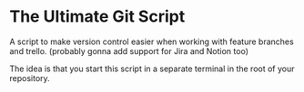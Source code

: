 # The Ultimate Git Script

A script to make version control easier when working with feature branches and trello. (probably gonna add support for Jira and Notion too)

The idea is that you start this script in a separate terminal in the root of your repository.